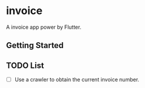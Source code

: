 # invoice

A invoice app power by Flutter.

## Getting Started

## TODO List

- [ ] Use a crawler to obtain the current invoice number.
